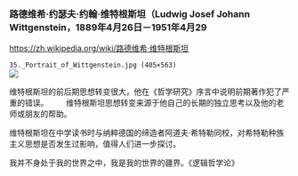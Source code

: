 ### 路德维希‧约瑟夫‧约翰‧维特根斯坦（Ludwig Josef Johann Wittgenstein，1889年4月26日－1951年4月29
https://zh.wikipedia.org/wiki/路德维希·维特根斯坦

`35._Portrait_of_Wittgenstein.jpg (405×563)`<br>
![](https://upload.wikimedia.org/wikipedia/commons/6/60/35._Portrait_of_Wittgenstein.jpg)

维特根斯坦的前后期思想转变很大，他在《哲学研究》序言中说明前期著作犯了严重的错误。
　　维特根斯坦思想转变来源于他自己的长期的独立思考以及他的老师或朋友的帮助。

维特根斯坦在中学读书时与纳粹德国的缔造者阿道夫·希特勒同校，对希特勒种族主义思想是否发生过影响，值得人们进一步探讨。

我并不身处于我的世界之中，我是我的世界的疆界。《逻辑哲学论》
